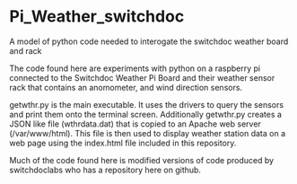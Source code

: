 # Pi_Weather_switchdoc
A model of python code needed to interogate the switchdoc weather board and rack

The code found here are experiments with python on a raspberry pi connected to the Switchdoc Weather Pi Board and their
weather sensor rack that contains an anomometer, and wind direction sensors.

getwthr.py is the main executable. It uses the drivers to query the sensors and print them onto the terminal screen.
Additionally getwthr.py creates a JSON like file (wthrdata.dat) that is copied to an Apache web server (/var/www/html). 
This file is then used to display weather station data on a web page using the index.html file included in this repository.

Much of the code found here is modified versions of code produced by switchdoclabs who has a repository here on github.
